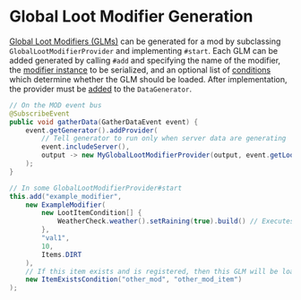 # Global Loot Modifier Generation

[Global Loot Modifiers (GLMs)][glm] can be generated for a mod by subclassing `GlobalLootModifierProvider` and implementing `#start`. Each GLM can be added generated by calling `#add` and specifying the name of the modifier, the [modifier instance][instance] to be serialized, and an optional list of [conditions] which determine whether the GLM should be loaded. After implementation, the provider must be [added][datagen] to the `DataGenerator`.

```java
// On the MOD event bus
@SubscribeEvent
public void gatherData(GatherDataEvent event) {
    event.getGenerator().addProvider(
        // Tell generator to run only when server data are generating
        event.includeServer(),
        output -> new MyGlobalLootModifierProvider(output, event.getLookupProvider(), MOD_ID)
    );
}

// In some GlobalLootModifierProvider#start
this.add("example_modifier",
    new ExampleModifier(
        new LootItemCondition[] {
            WeatherCheck.weather().setRaining(true).build() // Executes when raining
        },
        "val1",
        10,
        Items.DIRT
    ),
    // If this item exists and is registered, then this GLM will be loaded
    new ItemExistsCondition("other_mod", "other_mod_item")
);
```

[glm]: ../resources/server/glm.md
[conditions]: ../resources/server/conditional.md
[instance]: ../resources/server/glm.md#igloballootmodifier
[datagen]: ../resources/index.md#data-generation
